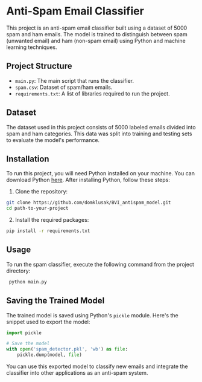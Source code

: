 # Anti-Spam Email Classifier

This project is an anti-spam email classifier built using a dataset of 5000 spam and ham emails. The model is trained to distinguish between spam (unwanted email) and ham (non-spam email) using Python and machine learning techniques.

## Project Structure

- `main.py`: The main script that runs the classifier.
- `spam.csv`: Dataset of spam/ham emails.
- `requirements.txt`: A list of libraries required to run the project.

## Dataset

The dataset used in this project consists of 5000 labeled emails divided into spam and ham categories. This data was split into training and testing sets to evaluate the model's performance.

## Installation

To run this project, you will need Python installed on your machine. You can download Python [here](https://www.python.org/downloads/). After installing Python, follow these steps:

1. Clone the repository:
```bash
git clone https://github.com/domklusak/BVI_antispam_model.git
cd path-to-your-project
 ```
   
2. Install the required packages:
  ```bash
  pip install -r requirements.txt
  ```

## Usage

To run the spam classifier, execute the following command from the project directory:
 ```bash
  python main.py
 ```

## Saving the Trained Model

The trained model is saved using Python's `pickle` module. Here's the snippet used to export the model:

```python
import pickle

# Save the model
with open('spam_detector.pkl', 'wb') as file:
    pickle.dump(model, file)
```

You can use this exported model to classify new emails and integrate the classifier into other applications as an anti-spam system.

